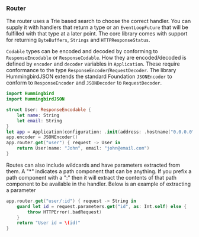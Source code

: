 ### Router

The router uses a Trie based search to choose the correct handler. You can supply it with handlers that return a type or an `EventLoopFuture` that will be fulfilled with that type at a later point. The core library comes with support for returning `ByteBuffers`, `Strings` and `HTTPResponseStatus`. 

`Codable` types can be encoded and decoded by conforming to `ResponseEncodable` or `ResponseCodable`. How they are encoded/decoded is defined by `encoder` and `decoder` variables in `Application`. These require conformance to the type `ResponseEncoder`/`RequestDecoder`. The library HummingbirdJSON extends the standard Foundation `JSONEncoder` to conform to `ResponseEncoder` and `JSONDecoder` to `RequestDecoder`.

```swift
import Hummingbird
import HummingbirdJSON

struct User: ResponseEncodable {
    let name: String
    let email: String
}
let app = Application(configuration: .init(address: .hostname("0.0.0.0", port: 8080)))
app.encoder = JSONEncoder()
app.router.get("user") { request -> User in
    return User(name: "John", email: "john@email.com")
}
```

Routes can also include wildcards and have parameters extracted from them. A "*" indicates a path component that can be anything. If you prefix a path component with a ":" then it will extract the contents of that path component to be available in the handler. Below is an example of extracting a parameter

```swift
app.router.get("user/:id") { request -> String in 
    guard let id = request.parameters.get("id", as: Int.self) else { 
        throw HTTPError(.badRequest) 
    }
    return "User id = \(id)"
}
```
